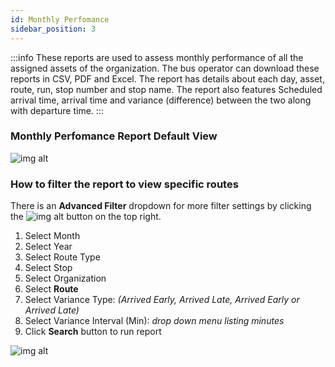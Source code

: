 ```yaml
---
id: Monthly Perfomance
sidebar_position: 3
---
```


:::info
These reports are used to assess monthly performance of all the assigned assets of the organization. The bus operator can download these reports in CSV, PDF and Excel. The report has details about each day, asset, route, run, stop number and stop name. The report also features Scheduled arrival time, arrival time  and variance (difference) between the two along with departure time.
:::

### Monthly Perfomance Report Default View
![img alt](/img/monthly-reports-default.png)

### How to filter the report to view specific routes
There is an **Advanced Filter** dropdown for more filter settings by clicking the ![img alt](/img/advanced-filter-btn.png) button on the top right. <br/>

1. Select Month
2. Select Year
3. Select Route Type
4. Select Stop
5. Select Organization
6. Select **Route**
7. Select Variance Type: *(Arrived Early, Arrived Late, Arrived Early or Arrived Late)*
8. Select Variance Interval (Min): *drop down menu listing minutes*
9. Click **Search** button to run report


![img alt](/img/monthly-reports-filter.png)